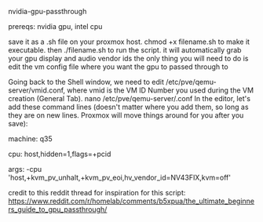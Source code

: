 nvidia-gpu-passthrough 

prereqs: nvidia gpu, intel cpu

save it as a .sh file on your proxmox host. chmod +x filename.sh to make it executable. then ./filename.sh to run the script. 
it will automatically grab your gpu display and audio vendor ids
the only thing you will need to do is edit the vm config file where you want the gpu to passed through to

Going back to the Shell window, we need to edit /etc/pve/qemu-server/vmid.conf, where vmid is the VM ID Number you used during the VM creation (General Tab).
nano /etc/pve/qemu-server/<vmid>.conf
In the editor, let's add these command lines (doesn't matter where you add them, so long as they are on new lines. Proxmox will move things around for you after you save):

machine: q35

cpu: host,hidden=1,flags=+pcid

args: -cpu 'host,+kvm_pv_unhalt,+kvm_pv_eoi,hv_vendor_id=NV43FIX,kvm=off'

credit to this reddit thread for inspiration for this script: https://www.reddit.com/r/homelab/comments/b5xpua/the_ultimate_beginners_guide_to_gpu_passthrough/
